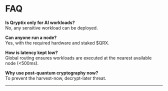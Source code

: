 # FAQ

**Is Qryptix only for AI workloads?**  
No, any sensitive workload can be deployed.  

**Can anyone run a node?**  
Yes, with the required hardware and staked $QRX.  

**How is latency kept low?**  
Global routing ensures workloads are executed at the nearest available node (<500ms).  

**Why use post-quantum cryptography now?**  
To prevent the harvest-now, decrypt-later threat.  

---
